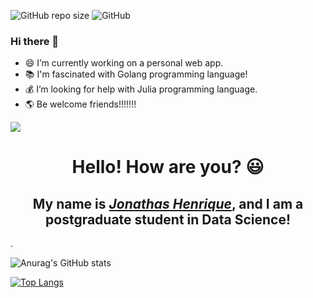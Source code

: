 ![GitHub repo size](https://img.shields.io/github/repo-size/jonathashenrique7/jonathashenrique7) ![GitHub](https://img.shields.io/github/license/jonathashenrique7/jonathashenrique7) 

### Hi there 👋 #### 

-  😄 I’m currently working on a personal web app.
-  📚 I'm fascinated with Golang programming language!
-  💰 I’m looking for help with Julia programming language.  
-  🌎 Be welcome friends!!!!!!!


<a href="https://www.instagram.com/grinn7code/" target="_blank">
  <img src="https://img.shields.io/badge/-Instagram-%340F63?style=for-the-badge&logo=instagram&logoColor=white" target="_blank">
</a>

<br />

<div>
  <h1 align="center">Hello! How are you? 😃️</h1>
  <h2 align="center">My name is <a href="https://www.linkedin.com/in/jonathas-henrique-pocidonio-2256b3245/"><i>Jonathas Henrique</i></a>, and I am a postgraduate student in Data Science!</h2>.
</div>

![Anurag's GitHub stats](https://github-readme-stats.vercel.app/api?username=jonathashenrique7&show_icons=true&theme=merko)

[![Top Langs](https://github-readme-stats.vercel.app/api/top-langs/?username=jonathashenrique7&layout=pie)](https://github.com/anuraghazra/github-readme-stats)
